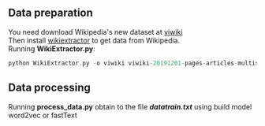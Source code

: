 ## Data preparation
 You need download Wikipedia's new dataset at [viwiki](https://dumps.wikimedia.org/viwiki/)
<br> Then install [wikiextractor](https://github.com/attardi/wikiextractor) to get data from Wikipedia.
<br> Running **WikiExtractor.py**:
```php
python WikiExtractor.py -o viwiki viwiki-20191201-pages-articles-multistream.xml.bz2
```
## Data processing
Running  **process_data.py** obtain to the file ***datatrain.txt*** using build model word2vec or fastText
